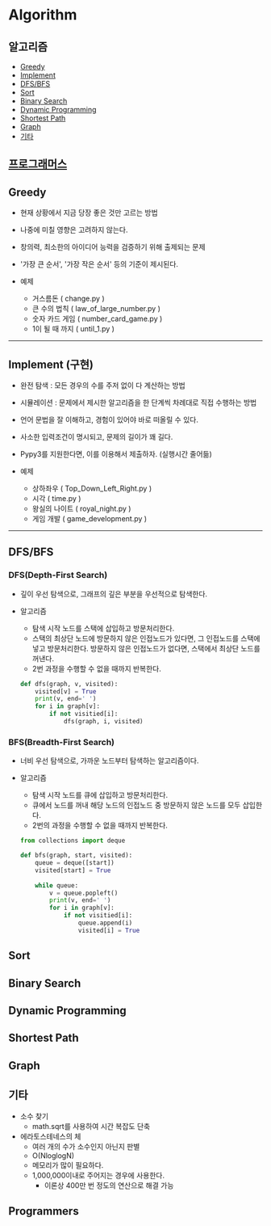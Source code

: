 # Algorithm

## 알고리즘
- [Greedy](#greedy)
- [Implement](#implement)
- [DFS/BFS](#dfs/bfs)
- [Sort](#sort)
- [Binary Search](#binary-search)
- [Dynamic Programming](#dynamic-programming)
- [Shortest Path](#shortest-path)
- [Graph](#graph)
- [기타](#기타)

## [프로그래머스](https://github.com/JIWON1923/Algorithm/tree/master/Programmers)


## Greedy
- 현재 상황에서 지금 당장 좋은 것만 고르는 방법
- 나중에 미칠 영향은 고려하지 않는다.
- 창의력, 최소한의 아이디어 능력을 검증하기 위해 출제되는 문제
- '가장 큰 순서', '가장 작은 순서' 등의 기준이 제시된다.

- 예제
    - 거스름돈 ( change.py )
    - 큰 수의 법칙 ( law_of_large_number.py )
    - 숫자 카드 게임 ( number_card_game.py )
    - 1이 될 때 까지 ( until_1.py )

---
## Implement (구현)
- 완전 탐색 : 모든 경우의 수를 주저 없이 다 계산하는 방법
- 시뮬레이션 : 문제에서 제시한 알고리즘을 한 단계씩 차례대로 직접 수행하는 방법
 - 언어 문법을 잘 이해하고, 경험이 있어야 바로 떠올릴 수 있다.
- 사소한 입력조건이 명시되고, 문제의 길이가 꽤 길다.
- Pypy3를 지원한다면, 이를 이용해서 제출하자. (실행시간 줄어듦)

- 예제
    - 상하좌우 ( Top_Down_Left_Right.py )
    - 시각 ( time.py )
    - 왕실의 나이트 ( royal_night.py )
    - 게임 개발 ( game_development.py )

---
## DFS/BFS
### DFS(Depth-First Search)
- 깊이 우선 탐색으로, 그래프의 깊은 부분을 우선적으로 탐색한다.
- 알고리즘
    - 탐색 시작 노드를 스택에 삽입하고 방문처리한다.
    - 스택의 최상단 노드에 방문하지 않은 인접노드가 있다면, 그 인접노드를 스택에 넣고 방문처리한다. 방문하지 않은 인접노드가 없다면, 스택에서 최상단 노드를 꺼낸다.
    - 2번 과정을 수행할 수 없을 때까지 반복한다.
    
    
    ```python
    def dfs(graph, v, visited):
        visited[v] = True
        print(v, end=' ')
        for i in graph[v]:
            if not visitied[i]:
                dfs(graph, i, visited)
    ```
    

### BFS(Breadth-First Search)
- 너비 우선 탐색으로, 가까운 노드부터 탐색하는 알고리즘이다.
- 알고리즘
    - 탐색 시작 노드를 큐에 삽입하고 방문처리한다.
    - 큐에서 노드를 꺼내 해당 노드의 인접노드 중 방문하지 않은 노드를 모두 삽입한다.
    - 2번의 과정을 수행할 수 없을 때까지 반복한다.

    ```python
    from collections import deque
    
    def bfs(graph, start, visited):
        queue = deque([start])
        visited[start] = True
        
        while queue:
            v = queue.popleft()
            print(v, end=' ')
            for i in graph[v]:
                if not visitied[i]:
                    queue.append(i)
                    visited[i] = True
    ```
    
    
## Sort

## Binary Search

## Dynamic Programming

## Shortest Path

## Graph

## 기타
- 소수 찾기
    - math.sqrt를 사용하여 시간 복잡도 단축
- 에라토스테네스의 체
    - 여러 개의 수가 소수인지 아닌지 판별
    - O(NloglogN)
    - 메모리가 많이 필요하다.
    - 1,000,000이내로 주어지는 경우에 사용한다.
        - 이론상 400만 번 정도의 연산으로 해결 가능
         
## Programmers
